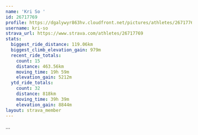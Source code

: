 ```yaml
---
name: 'Kri So '
id: 26717769
profile: https://dgalywyr863hv.cloudfront.net/pictures/athletes/26717769/7761026/13/large.jpg
username: kri-so
strava_url: https://www.strava.com/athletes/26717769
stats:
  biggest_ride_distance: 119.06km
  biggest_climb_elevation_gain: 979m
  recent_ride_totals:
    count: 15
    distance: 463.56km
    moving_time: 19h 59m
    elevation_gain: 5212m
  ytd_ride_totals:
    count: 32
    distance: 818km
    moving_time: 39h 39m
    elevation_gain: 8844m
layout: strava_member
--- 
```

...
